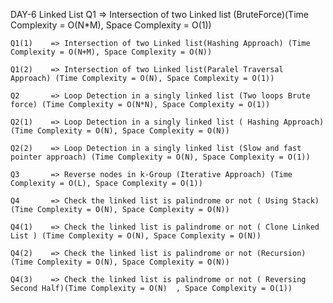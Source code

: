 DAY-6 Linked List
    Q1       => Intersection of two Linked list (BruteForce)(Time Complexity = O(N*M), Space Complexity = O(1))

    Q1(1)    => Intersection of two Linked list(Hashing Approach) (Time Complexity = O(N+M), Space Complexity = O(N))

    Q1(2)    => Intersection of two Linked list(Paralel Traversal Approach) (Time Complexity = O(N), Space Complexity = O(1))

    Q2       => Loop Detection in a singly linked list (Two loops Brute force) (Time Complexity = O(N*N), Space Complexity = O(1))

    Q2(1)    => Loop Detection in a singly linked list ( Hashing Approach) (Time Complexity = O(N), Space Complexity = O(N))

    Q2(2)    => Loop Detection in a singly linked list (Slow and fast pointer approach) (Time Complexity = O(N), Space Complexity = O(1))

    Q3       => Reverse nodes in k-Group (Iterative Approach) (Time Complexity = O(L), Space Complexity = O(1))

    Q4       => Check the linked list is palindrome or not ( Using Stack)(Time Complexity = O(N), Space Complexity = O(N))

    Q4(1)    => Check the linked list is palindrome or not ( Clone Linked List ) (Time Complexity = O(N), Space Complexity = O(N))

    Q4(2)    => Check the linked list is palindrome or not (Recursion) (Time Complexity = O(N), Space Complexity = O(N))  

    Q4(3)    => Check the linked list is palindrome or not ( Reversing Second Half)(Time Complexity = O(N)  , Space Complexity = O(1))
    